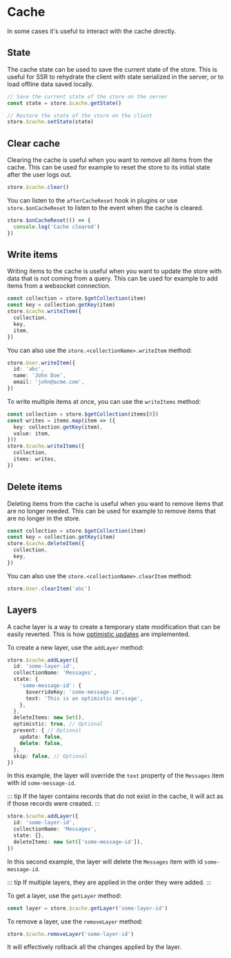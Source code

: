 # Cache

In some cases it's useful to interact with the cache directly.

## State

The cache state can be used to save the current state of the store. This is useful for SSR to rehydrate the client with state serialized in the server, or to load offline data saved locally.

```ts
// Save the current state of the store on the server
const state = store.$cache.getState()
```

```ts
// Restore the state of the store on the client
store.$cache.setState(state)
```

## Clear cache

Clearing the cache is useful when you want to remove all items from the cache. This can be used for example to reset the store to its initial state after the user logs out.

```ts
store.$cache.clear()
```

You can listen to the `afterCacheReset` hook in plugins or use `store.$onCacheReset` to listen to the event when the cache is cleared.

```ts
store.$onCacheReset(() => {
  console.log('Cache cleared')
})
```

## Write items

Writing items to the cache is useful when you want to update the store with data that is not coming from a query. This can be used for example to add items from a websocket connection.

```ts
const collection = store.$getCollection(item)
const key = collection.getKey(item)
store.$cache.writeItem({
  collection,
  key,
  item,
})
```

You can also use the `store.<collectionName>.writeItem` method:

```ts
store.User.writeItem({
  id: 'abc',
  name: 'John Doe',
  email: 'john@acme.com',
})
```

To write multiple items at once, you can use the `writeItems` method:

```ts
const collection = store.$getCollection(items[0])
const writes = items.map(item => ({
  key: collection.getKey(item),
  value: item,
}))
store.$cache.writeItems({
  collection,
  items: writes,
})
```

## Delete items

Deleting items from the cache is useful when you want to remove items that are no longer needed. This can be used for example to remove items that are no longer in the store.

```ts
const collection = store.$getCollection(item)
const key = collection.getKey(item)
store.$cache.deleteItem({
  collection,
  key,
})
```

You can also use the `store.<collectionName>.clearItem` method:

```ts
store.User.clearItem('abc')
```

## Layers <Badge text="New in v0.7" />

A cache layer is a way to create a temporary state modification that can be easily reverted. This is how [optimistic updates](./mutation.md#optimistic-updates) are implemented.

To create a new layer, use the `addLayer` method:

```ts
store.$cache.addLayer({
  id: 'some-layer-id',
  collectionName: 'Messages',
  state: {
    'some-message-id': {
      $overrideKey: 'some-message-id',
      text: 'This is an optimistic message',
    },
  },
  deleteItems: new Set(),
  optimistic: true, // Optional
  prevent: { // Optional
    update: false,
    delete: false,
  },
  skip: false, // Optional
})
```

In this example, the layer will override the `text` property of the `Messages` item with id `some-message-id`.

::: tip
If the layer contains records that do not exist in the cache, it will act as if those records were created.
:::

```ts
store.$cache.addLayer({
  id: 'some-layer-id',
  collectionName: 'Messages',
  state: {},
  deleteItems: new Set(['some-message-id']),
})
```

In this second example, the layer will delete the `Messages` item with id `some-message-id`.

::: tip
If multiple layers, they are applied in the order they were added.
:::

To get a layer, use the `getLayer` method:

```ts
const layer = store.$cache.getLayer('some-layer-id')
```

To remove a layer, use the `removeLayer` method:

```ts
store.$cache.removeLayer('some-layer-id')
```

It will effectively rollback all the changes applied by the layer.
